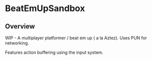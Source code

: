 # BeatEmUpSandbox

## Overview
WIP - A multiplayer platformer / beat em up ( a la Aztez). Uses PUN for networking.

Features action buffering using the input system.

